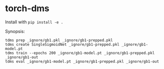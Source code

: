 # torch-dms

Install with `pip install -e .`

Synopsis:

    tdms prep _ignore/gb1.pkl _ignore/gb1-prepped.pkl
    tdms create SingleSigmoidNet _ignore/gb1-prepped.pkl _ignore/gb1-model.pt
    tdms train --epochs 200 _ignore/gb1-model.pt _ignore/gb1-prepped.pkl _ignore/gb1-out
    tdms eval _ignore/gb1-model.pt _ignore/gb1-prepped.pkl _ignore/gb1-out

